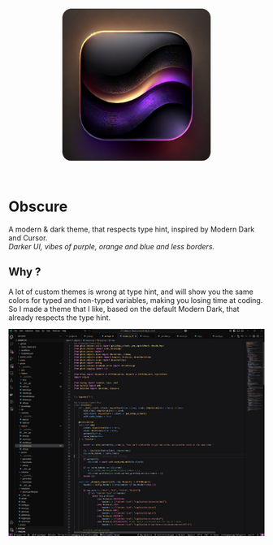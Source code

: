 <br>

<p align="center">
  <img height="300" src="https://raw.githubusercontent.com/mxrch/obscure-theme/refs/heads/master/assets/logo.png">
</p>

<br>

# Obscure

A modern & dark theme, that respects type hint, inspired by Modern Dark and Cursor.\
*Darker UI, vibes of purple, orange and blue and less borders.*

## Why ?

A lot of custom themes is wrong at type hint, and will show you the same colors for typed and non-typed variables, making you losing time at coding.\
So I made a theme that I like, based on the default Modern Dark, that already respects the type hint.

![Screenshot](https://raw.githubusercontent.com/mxrch/obscure-theme/refs/heads/master/assets/editor.png)
